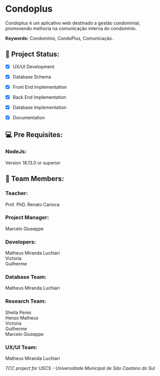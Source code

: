 # Condoplus
Condoplus é um aplicativo web destinado a gestão condominial, promovendo melhoria na comunicação interna do condomínio.

**Keywords:** Condomínio, CondoPlus, Comunicação.

## 📝 Project Status:

- [x] UX/UI Development
- [x] Database Schema

- [x] Front End Implementation
- [x] Back End Implementation
- [x] Database Implementation
- [x] Documentation

## 💻 Pre Requisites:

### NodeJs:
Version 18.13.0 or superior

## 👥 Team Members:

### Teacher:
Prof. PhD. Renato Carioca

### Project Manager:
Marcelo Giuseppe<br>

### Developers:
Matheus Miranda Luchiari<br>
Victoria<br>
Guilherme<br>

### Database Team:
Matheus Miranda Luchiari<br>

### Research Team:
Sheila Peres<br>
Henzo Matheus<br>
Victoria<br>
Guilherme<br>
Marcelo Giuseppe<br>

### UX/UI Team:
Matheus Miranda Luchiari


*TCC project for USCS - Universidade Municipal de São Caetano do Sul*
